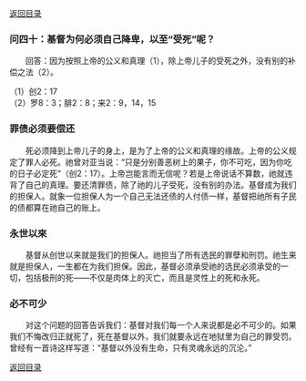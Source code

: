 [返回目录](000.md)

### 问四十：基督为何必须自己降卑，以至“受死”呢？
<p>
　　回答：因为按照上帝的公义和真理（1），除上帝儿子的受死之外，没有别的补偿之法（2）。
</p>

（1）创2：17<br/>
（2）罗8：3；腓2：8；来2：9，14，15<br/>

### 罪债必须要偿还
<p>
　　死必须降到上帝儿子的身上，是为了上帝的公义和真理的缘故。上帝的公义规定了罪人必死。祂曾对亚当说：“只是分别善恶树上的果子，你不可吃，因为你吃的日子必定死”（创2：17）。上帝岂能言而无信呢？若是上帝说话不算数，祂就违背了自己的真理。要还清罪债，除了祂的儿子受死，没有别的办法。基督成为我们的担保人。就象一位担保人为一个自己无法还债的人付债一样，基督把祂所有子民的债都算在祂自己的账上。
</p>

### 永世以來
<p>
　　基督从创世以来就是我们的担保人。祂担当了所有选民的罪孽和刑罚。祂生来就是担保人，一生都在为我们担保。因此，基督必须承受祂的选民必须承受的一切，包括极刑的死——不仅是肉体上的灭亡，而且是灵性上的死和永死。
</p>

### 必不可少
<p>
　　对这个问题的回答告诉我们：基督对我们每一个人来说都是必不可少的。如果我们不悔改归正就死了，死在基督以外，我们就要永远在地狱里为自己的罪受罚。曾经有一首诗这样写道：“基督以外没有生命，只有灵魂永远的沉沦。”
</p>



[返回目录](000.md)